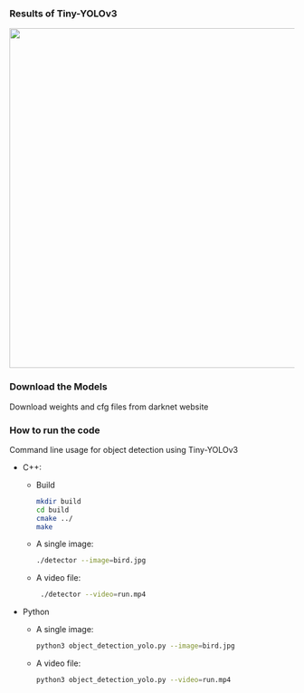 ### Results of Tiny-YOLOv3

<img src = "https://github.com/omair18/Tiny-Yolov3-OpenCV-Cpp/blob/master/data/yolo-img.png" width = 960 height = 600/>


### Download the Models

Download weights and cfg files from darknet website

### How to run the code


Command line usage for object detection using Tiny-YOLOv3 

* C++:
  * Build
	```bash
	mkdir build
	cd build
	cmake ../
	make
       ```

  * A single image:
        

    ```bash
    ./detector --image=bird.jpg
    ```

    

  * A video file:

    ```bash
     ./detector --video=run.mp4
    ```


* Python

  * A single image:
    	

    ```bash
    python3 object_detection_yolo.py --image=bird.jpg
    ```

  * A video file:

       ```bash
       python3 object_detection_yolo.py --video=run.mp4
       ```

